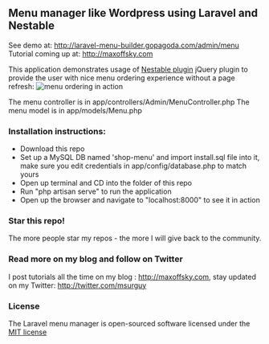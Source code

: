 ## Menu manager like Wordpress using Laravel and Nestable

See demo at: http://laravel-menu-builder.gopagoda.com/admin/menu
Tutorial coming up at: http://maxoffsky.com

This application demonstrates usage of [Nestable plugin](https://github.com/dbushell/Nestable) jQuery plugin to provide the user with nice menu ordering experience without a page refresh:
![menu ordering in action](https://raw.github.com/msurguy/laravel-shop-menu/master/menumanager.gif)

The menu controller is in app/controllers/Admin/MenuController.php
The menu model is in app/models/Menu.php

### Installation instructions:
- Download this repo
- Set up a MySQL DB named 'shop-menu' and import install.sql file into it, make sure you edit credentials in app/config/database.php to match yours
- Open up terminal and CD into the folder of this repo
- Run "php artisan serve" to run the application
- Open up the browser and navigate to "localhost:8000" to see it in action

### Star this repo!

The more people star my repos - the more I will give back to the community.

### Read more on my blog and follow on Twitter

I post tutorials all the time on my blog : http://maxoffsky.com, stay updated on my Twitter: http://twitter.com/msurguy

### License

The Laravel menu manager is open-sourced software licensed under the [MIT license](http://opensource.org/licenses/MIT)
